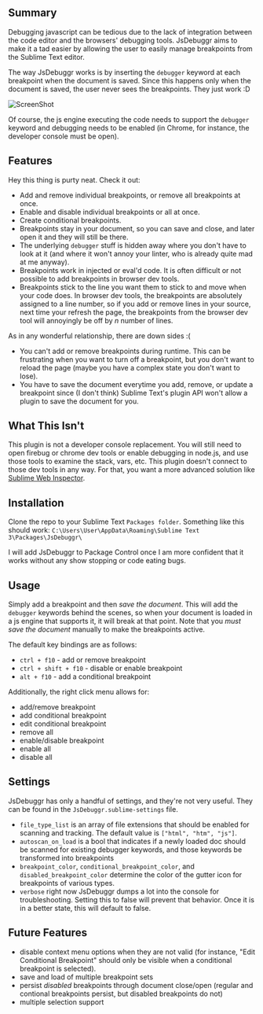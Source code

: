 Summary
---------
Debugging javascript can be tedious due to the lack of integration between the code editor and the browsers' debugging tools. JsDebuggr aims to make it a tad easier by allowing the user to easily manage breakpoints from the Sublime Text editor.  

The way JsDebuggr works is by inserting the `debugger` keyword at each breakpoint when the document is saved. Since this happens only when the document is saved, the user never sees the breakpoints. They just work :D

![ScreenShot](https://raw.github.com/rDr4g0n/JsDebuggr/master/screens2.gif)

Of course, the js engine executing the code needs to support the `debugger` keyword and debugging needs to be enabled (in Chrome, for instance, the developer console must be open).


Features
--------
Hey this thing is purty neat. Check it out:
* Add and remove individual breakpoints, or remove all breakpoints at once.
* Enable and disable individual breakpoints or all at once.
* Create conditional breakpoints.
* Breakpoints stay in your document, so you can save and close, and later open it and they will still be there.
* The underlying `debugger` stuff is hidden away where you don't have to look at it (and where it won't annoy your linter, who is already quite mad at me anyway).
* Breakpoints work in injected or eval'd code. It is often difficult or not possible to add breakpoints in browser dev tools.
* Breakpoints stick to the line you want them to stick to and move when your code does. In browser dev tools, the breakpoints are absolutely assigned to a line number, so if you add or remove lines in your source, next time your refresh the page, the breakpoints from the browser dev tool will annoyingly be off by *n* number of lines.

As in any wonderful relationship, there are down sides :(
* You can't add or remove breakpoints during runtime. This can be frustrating when you want to turn off a breakpoint, but you don't want to reload the page (maybe you have a complex state you don't want to lose).
* You have to save the document everytime you add, remove, or update a breakpoint since (I don't think) Sublime Text's plugin API won't allow a plugin to save the document for you.


What This Isn't
---------------
This plugin is not a developer console replacement. You will still need to open firebug or chrome dev tools or enable debugging in node.js, and use those tools to examine the stack, vars, etc. This plugin doesn't connect to those dev tools in any way. For that, you want a more advanced solution like [Sublime Web Inspector](http://sokolovstas.github.io/SublimeWebInspector/).


Installation
------------
Clone the repo to your Sublime Text `Packages folder`. Something like this should work: `C:\Users\User\AppData\Roaming\Sublime Text 3\Packages\JsDebuggr\`

I will add JsDebuggr to Package Control once I am more confident that it works without any show stopping or code eating bugs.

Usage
-----
Simply add a breakpoint and then *save the document*. This will add the `debugger` keywords behind the scenes, so when your document is loaded in a js engine that supports it, it will break at that point. Note that you *must save the document* manually to make the breakpoints active.

The default key bindings are as follows:

* `ctrl + f10` - add or remove breakpoint
* `ctrl + shift + f10` - disable or enable breakpoint
* `alt + f10` - add a conditional breakpoint

Additionally, the right click menu allows for:

* add/remove breakpoint
* add conditional breakpoint
* edit conditional breakpoint
* remove all
* enable/disable breakpoint
* enable all
* disable all


Settings
--------
JsDebuggr has only a handful of settings, and they're not very useful. They can be found in the `JsDebuggr.sublime-settings` file.

* `file_type_list` is an array of file extensions that should be enabled for scanning and tracking. The default value is `["html", "htm", "js"]`.
* `autoscan_on_load` is a bool that indicates if a newly loaded doc should be scanned for existing debugger keywords, and those keywords be transformed into breakpoints
* `breakpoint_color`, `conditional_breakpoint_color`, and `disabled_breakpoint_color` determine the color of the gutter icon for breakpoints of various types.
* `verbose` right now JsDebuggr dumps a lot into the console for troubleshooting. Setting this to false will prevent that behavior. Once it is in a better state, this will default to false.

Future Features
-----
* disable context menu options when they are not valid (for instance, "Edit Conditional Breakpoint" should only be visible when a conditional breakpoint is selected).
* save and load of multiple breakpoint sets
* persist *disabled* breakpoints through document close/open (regular and contional breakpoints persist, but disabled breakpoints do not)
* multiple selection support
